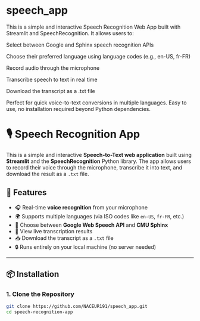 # speech_app
This is a simple and interactive Speech Recognition Web App built with Streamlit and SpeechRecognition. It allows users to:

Select between Google and Sphinx speech recognition APIs

Choose their preferred language using language codes (e.g., en-US, fr-FR)

Record audio through the microphone

Transcribe speech to text in real time

Download the transcript as a .txt file

Perfect for quick voice-to-text conversions in multiple languages. Easy to use, no installation required beyond Python dependencies.

# 🎙️ Speech Recognition App

This is a simple and interactive **Speech-to-Text web application** built using **Streamlit** and the **SpeechRecognition** Python library. The app allows users to record their voice through the microphone, transcribe it into text, and download the result as a `.txt` file.

## 🚀 Features

- 🎧 Real-time **voice recognition** from your microphone  
- 🌍 Supports multiple languages (via ISO codes like `en-US`, `fr-FR`, etc.)  
- 🔀 Choose between **Google Web Speech API** and **CMU Sphinx**  
- 📝 View live transcription results  
- 📥 Download the transcript as a `.txt` file  
- 🔒 Runs entirely on your local machine (no server needed)

---

## 📦 Installation

### 1. Clone the Repository

```bash
git clone https://github.com/NACEUR191/speech_app.git
cd speech-recognition-app

